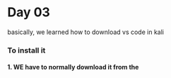 # Day 03

basically, we learned how to download vs code in kali

### To install it
#### 1. WE have to normally download it from the 
